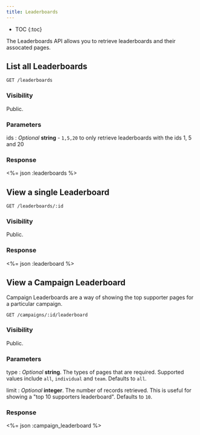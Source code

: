 ```yaml
---
title: Leaderboards
---
```


* TOC
{:toc}

The Leaderboards API allows you to retrieve leaderboards and their
assocated pages.

## List all Leaderboards

    GET /leaderboards

### Visibility

Public.

### Parameters

ids
: _Optional_ **string** - `1,5,20` to only retrieve leaderboards with
the ids 1, 5 and 20

### Response

<%= json :leaderboards %>

## View a single Leaderboard

    GET /leaderboards/:id

### Visibility

Public.

### Response

<%= json :leaderboard %>

## View a Campaign Leaderboard

Campaign Leaderboards are a way of showing the top supporter pages for a
particular campaign.

    GET /campaigns/:id/leaderboard

### Visibility

Public.

### Parameters

type
: _Optional_ **string**. The types of pages that are required. Supported
values include `all`, `individual` and `team`. Defaults to `all`.

limit
: _Optional_ **integer**. The number of records retrieved. This is useful
for showing a "top 10 supporters leaderboard". Defaults to `10`.

### Response

<%= json :campaign_leaderboard %>
